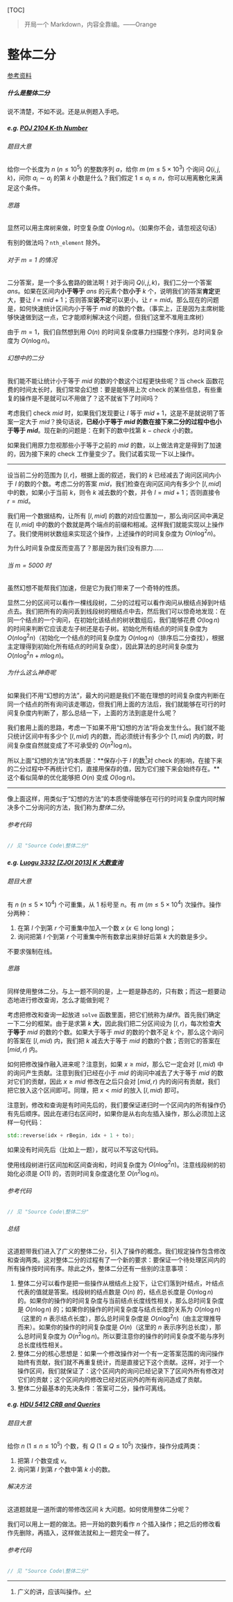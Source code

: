 [TOC]

> 开局一个 Markdown，内容全靠编。——Orange

# 整体二分

[参考资料](http://tsinsen.com/resources/Thesis2013_xhr.pdf)

##### 什么是整体二分

说不清楚，不如不说。还是从例题入手吧。

##### e.g. [POJ 2104 K-th Number](http://poj.org/problem?id=2104)

###### 题目大意

给你一个长度为 $n \pod {n \le 10^5}$ 的整数序列 $a$，给你 $m \pod {m \le 5 \times 10^3}$ 个询问 $Q(i, j, k)$，问你 $a_i \sim a_j$ 的第 $k$ 小数是什么？我们假定 $1 \le a_i \le n$，你可以用离散化来满足这个条件。

###### 思路

显然可以用主席树来做，时空复杂度 $O(n \log n)$。（如果你不会，请忽视这句话）

有别的做法吗？`nth_element` 除外。

###### 对于 $m = 1$ 的情况

二分答案，是一个多么套路的做法啊！对于询问 $Q(i, j, k)$，我们二分一个答案 $ans$。如果在区间内**小于等于** $ans$ 的元素个数**小于** $k$ 个，说明我们的答案**肯定**更大，要让 $l = mid + 1$；否则答案**说不定**可以更小，让 $r = mid$。那么现在的问题是，如何快速统计区间内小于等于 $mid$ 的数的个数。（事实上，正是因为主席树能够快速做到这一点，它才能顺利解决这个问题，但我们这里不准用主席树）

由于 $m = 1$，我们自然想到用 $O(n)$ 的时间复杂度暴力扫描整个序列，总时间复杂度为 $O(n \log n)$。

###### 幻想中的二分

我们能不能让统计小于等于 $mid$ 的数的个数这个过程更快些呢？当 check 函数花费的时间太长时，我们常常会幻想：要是能够用上次 check 的某些信息，有些重复的操作是不是就可以不用做了？这不就省下了时间吗？

考虑我们 check $mid$ 时，如果我们发现要让 $l$ 等于 $mid + 1$，这是不是就说明了答案一定大于 $mid$？换句话说，**已经小于等于 $mid$ 的数在接下来二分的过程中也小于等于 $mid$**。现在新的问题是：在剩下的数中找第 $k - check$ 小的数。

如果我们用原力忽视那些小于等于之前的 $mid$ 的数，以上做法肯定是得到了加速的，因为接下来的 check 工作量变少了。我们试着实现一下以上操作。

------

设当前二分的范围为 $[l, r]$，根据上面的叙述，我们的 $k$ 已经减去了询问区间内小于 $l$ 的数的个数。考虑二分的答案 $mid$，我们检查在询问区间内有多少个 $[l, mid]$ 中的数，如果小于当前 $k$，则令 $k$ 减去数的个数，并令 $l = mid + 1$；否则直接令 $r = mid$。

我们用一个数据结构，让所有 $[l, mid]$ 的数的对应位置加一，那么询问区间中满足在 $[l, mid]$ 中的数的个数就是两个端点的前缀和相减。这样我们就能实现以上操作了。我们使用树状数组来实现这个操作，上述操作的时间复杂度为 $O(n \log^2 n)$。

为什么时间复杂度反而变高了？那是因为我们没有原力……

###### 当 $m = 5000$ 时

虽然幻想不能帮我们加速，但是它为我们带来了一个奇特的性质。

显然二分的区间可以看作一棵线段树，二分的过程可以看作询问从根结点掉到叶结点去。我们把所有的询问丢到线段树的根结点中去，然后我们可以惊奇地发现：在同一个结点的一个询问，在初始化该结点的树状数组后，我们能够花费 $O(\log n)$ 的时间来判断它应该走左子树还是右子树。初始化所有结点的时间复杂度为 $O(n \log^2 n)$（初始化一个结点的时间复杂度为 $O(n \log n)$（排序后二分查找），根据主定理得到初始化所有结点的时间复杂度），因此算法的总时间复杂度为 $O(n \log^2 n + m \log n)$。

###### 为什么这么神奇呢

如果我们不用“幻想的方法”，最大的问题是我们不能在理想的时间复杂度内判断在同一个结点的所有询问该走哪边，但我们用上面的方法后，我们就能够在可行的时间复杂度内判断了，那么总结一下，上面的方法到底是什么呢？

我们套用上面的思路，考虑一下如果不用“幻想的方法”将会发生什么。我们就不能只统计区间中有多少个 $[l, mid]$ 内的数，而必须统计有多少个 $[1, mid]$ 内的数，时间复杂度自然就变成了不可承受的 $O(n^2 \log n)$。

所以上面“幻想的方法”的本质是：**保存小于 $l$ 的数[^number]对 check 的影响，在接下来的二分过程中不再统计它们，直接用保存的值，因为它们接下来会始终存在。**这个看似简单的优化能够把 $O(n)$ 变成 $O(\log n)$。

[^number]: 广义的讲，应该叫操作。

------

像上面这样，用类似于“幻想的方法”的本质使得能够在可行的时间复杂度内同时解决多个二分询问的方法，我们称为*整体二分*。

###### 参考代码

```c++
// 见 "Source Code\整体二分"
```

##### e.g. [Luogu 3332 [ZJOI 2013] K 大数查询](https://www.luogu.org/problemnew/show/P3332)

###### 题目大意

有 $n \pod {n \le 5 \times 10^4}$ 个可重集，从 $1$ 标号至 $n$。有 $m \pod {m \le 5 \times 10^4}$ 次操作。操作分两种：

1.  在第 $l$ 个到第 $r$ 个可重集中加入一个数 $x \pod {x \in \text{long long}}$；
2.  询问把第 $l$ 个到第 $r$ 个可重集中所有数拿出来排好后第 $k$ 大的数是多少。

不要求强制在线。

###### 思路

同样使用整体二分。与上一题不同的是，上一题是静态的，只有数；而这一题要动态地进行修改查询，怎么才能做到呢？

考虑把修改和查询一起放进 `solve` 函数里面，把它们统称为*操作*。首先我们确定一下二分的框架。由于是求第 $k$ **大**，因此我们把二分区间设为 $[l, r)$，每次检查**大于等于** $mid$ 的数的个数。如果大于等于 $mid$ 的数的个数不足 $k$ 个，那么这个询问的答案在 $[l, mid)$ 内，我们把 $k$ 减去大于等于 $mid$ 的数的个数；否则它的答案在 $[mid, r)$ 内。

如何把修改操作融入进来呢？注意到，如果 $x \ge mid$，那么它一定会对 $[l, mid)$ 中的询问产生贡献。注意到我们已经在小于 $mid$ 的询问中减去了大于等于 $mid$ 的数对它们的贡献，因此 $x \ge mid$ 修改在之后只会对 $[mid, r)$ 内的询问有贡献，我们把它放入这个区间即可。同理，把 $x < mid$ 的放入 $[l, mid)$ 即可。

注意到，修改和查询是有时间先后的，我们要保证递归时一个区间内的所有操作仍有先后顺序。因此在递归右区间时，如果你是从右向左插入操作，那么必须加上这样一句代码：

```c++
std::reverse(idx + rBegin, idx + 1 + to);
```

如果没有时间先后（比如上一题），就可以不写这句代码。

使用线段树进行区间加和区间查询和，时间复杂度为 $O(n \log^2 n)$。注意线段树的初始化必须是 $O(1)$ 的，否则时间复杂度退化至 $O(n^2 \log n)$。

###### 参考代码

```c++
// 见 "Source Code\整体二分"
```

###### 总结

这道题带我们进入了广义的整体二分，引入了操作的概念。我们规定操作包含修改和查询两类。这对整体二分的过程有了一个新的要求：要保证一个待处理区间内的所有操作按时间有序。除此之外，整体二分还有一些别的注意事项：

1.  整体二分可以看作是把一些操作从根结点上投下，让它们落到叶结点，叶结点代表的值就是答案。线段树的结点数是 $O(n)$ 的，结点总长度是 $O(n \log n)$ 的。如果你的操作的时间复杂度与当前结点长度线性相关，那么总时间复杂度是 $O(n \log n)$ 的；如果你的操作的时间复杂度与结点长度的关系为 $O(n \log n)$（这里的 $n$ 表示结点长度），那么总时间复杂度是 $O(n \log^2 n)$（由主定理推导而来）。如果你的操作的时间复杂度是 $O(n)$（这里的 $n$ 表示序列总长度），那么总时间复杂度为 $O(n^2 \log n)$。所以要注意你的操作的时间复杂度不能与序列总长度线性相关。
2.  整体二分的核心思想是：如果一个修改操作对一个有一定答案范围的询问操作始终有贡献，我们就不再重复统计，而是直接记下这个贡献。这样，对于一个操作区间，我们就保证了：这个区间内的询问已经记录下了区间外所有修改对它们的贡献；这个区间内的修改已经对区间外的所有询问造成了贡献。
3.  整体二分最基本的先决条件：答案可二分，操作可离线。

##### e.g. [HDU 5412 CRB and Queries](http://acm.hdu.edu.cn/showproblem.php?pid=5412)

###### 题目大意

给你 $n \pod {1 \le n \le 10^5}$ 个数，有 $Q \pod {1 \le Q \le 10^5}$ 次操作，操作分成两类：

1. 把第 $l$ 个数变成 $v$。
2. 询问第 $l$ 到第 $r$ 个数中第 $k$ 小的数。

###### 解决方法

这道题就是一道所谓的带修改区间 $k$ 大问题。如何使用整体二分呢？

我们可以用上一题的做法。把一开始的数列看作 $n$ 个插入操作；把之后的修改看作先删除，再插入，这样做法就和上一题完全一样了。

###### 参考代码

```c++
// 见 "Source Code\整体二分"
```
